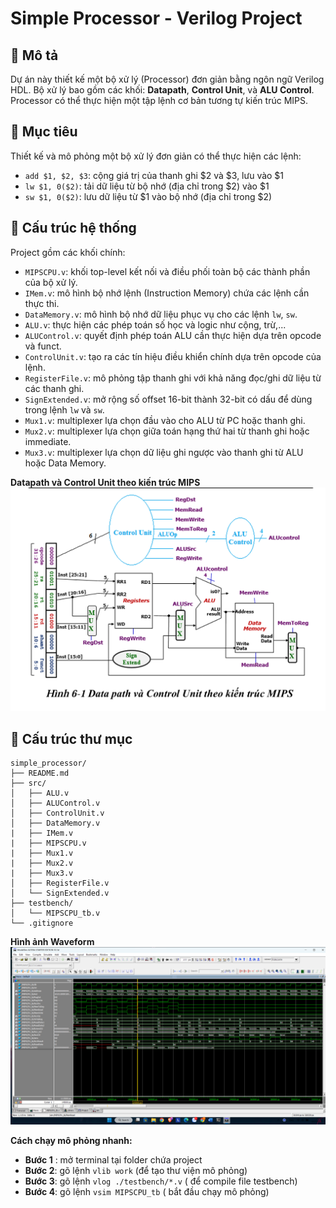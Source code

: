 # Simple Processor - Verilog Project

## 📌 Mô tả
Dự án này thiết kế một bộ xử lý (Processor) đơn giản bằng ngôn ngữ Verilog HDL. Bộ xử lý bao gồm các khối: **Datapath**, **Control Unit**, và **ALU Control**. Processor có thể thực hiện một tập lệnh cơ bản tương tự kiến trúc MIPS.

## 🎯 Mục tiêu
Thiết kế và mô phỏng một bộ xử lý đơn giản có thể thực hiện các lệnh:
- `add $1, $2, $3`: cộng giá trị của thanh ghi $2 và $3, lưu vào $1
- `lw $1, 0($2)`: tải dữ liệu từ bộ nhớ (địa chỉ trong $2) vào $1
- `sw $1, 0($2)`: lưu dữ liệu từ $1 vào bộ nhớ (địa chỉ trong $2)

## 🧱 Cấu trúc hệ thống

Project gồm các khối chính:
- `MIPSCPU.v`: khối top-level kết nối và điều phối toàn bộ các thành phần của bộ xử lý.
- `IMem.v`: mô hình bộ nhớ lệnh (Instruction Memory) chứa các lệnh cần thực thi.
- `DataMemory.v`: mô hình bộ nhớ dữ liệu phục vụ cho các lệnh `lw`, `sw`.
- `ALU.v`: thực hiện các phép toán số học và logic như cộng, trừ,...
- `ALUControl.v`: quyết định phép toán ALU cần thực hiện dựa trên opcode và funct.
- `ControlUnit.v`: tạo ra các tín hiệu điều khiển chính dựa trên opcode của lệnh.
- `RegisterFile.v`: mô phỏng tập thanh ghi với khả năng đọc/ghi dữ liệu từ các thanh ghi.
- `SignExtended.v`: mở rộng số offset 16-bit thành 32-bit có dấu để dùng trong lệnh `lw` và `sw`.
- `Mux1.v`: multiplexer lựa chọn đầu vào cho ALU từ PC hoặc thanh ghi.
- `Mux2.v`: multiplexer lựa chọn giữa toán hạng thứ hai từ thanh ghi hoặc immediate.
- `Mux3.v`: multiplexer lựa chọn dữ liệu ghi ngược vào thanh ghi từ ALU hoặc Data Memory.


**Datapath và Control Unit theo kiến trúc MIPS**
![](./MIP.png)

## 📂 Cấu trúc thư mục

```text
simple_processor/
├── README.md
├── src/
│   ├── ALU.v
│   ├── ALUControl.v
│   ├── ControlUnit.v
│   ├── DataMemory.v
|   ├── IMem.v
|   ├── MIPSCPU.v
|   ├── Mux1.v
|   ├── Mux2.v
|   ├── Mux3.v
│   ├── RegisterFile.v
│   └── SignExtended.v
├── testbench/
│   └── MIPSCPU_tb.v
└── .gitignore
```

**Hình ảnh Waveform**
![](./waveform.png)


**Cách chạy mô phỏng nhanh:**
- **Bước 1** : mở terminal tại folder chứa project
- **Bước 2**: gõ lệnh `vlib work` (để tạo thư viện mô phỏng)
- **Bước 3**: gõ lệnh `vlog ./testbench/*.v` ( để compile file testbench)
- **Bước 4**: gõ lệnh `vsim MIPSCPU_tb` ( bắt đầu chạy mô phỏng)
